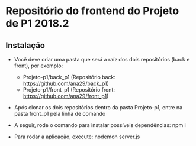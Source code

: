 # Repositório do frontend do Projeto de P1 2018.2

## Instalação
* Você deve criar uma pasta que será a raíz dos dois repositórios (back e front), por exemplo:
  * Projeto-p1/back_p1 (Repositório back: https://github.com/ana29/back_p1)
  * Projeto-p1/front_p1 (Repositório front: https://github.com/ana29/front_p1)
  
* Após clonar os dois repositórios dentro da pasta Projeto-p1, entre na pasta front_p1 pela linha de comando
* A seguir, rode o comando para instalar possíveis dependências: npm i
* Para rodar a aplicação, execute: nodemon server.js
